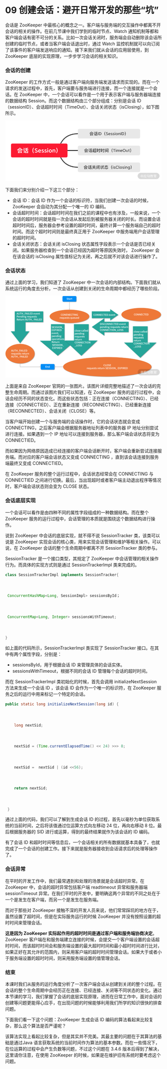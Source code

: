 09 创建会话：避开日常开发的那些“坑”
====================

会话是 ZooKeeper 中最核心的概念之一。客户端与服务端的交互操作中都离不开会话的相关的操作。在前几节课中我们学到的临时节点、Watch 通知机制等都和客户端会话有密不可分的关系。比如一次会话关闭时，服务端会自动删除该会话所创建的临时节点，或者当客户端会话退出时，通过 Watch 监控机制就可以向订阅了该事件的客户端发送响应的通知。接下来我们就从会话的应用层使用，到 ZooKeeper 底层的实现原理，一步步学习会话的相关知识。

### 会话的创建

ZooKeeper 的工作方式一般是通过客户端向服务端发送请求而实现的。而在一个请求的发送过程中，首先，客户端要与服务端进行连接，而一个连接就是一个会话。在 ZooKeeper 中，一个会话可以看作是一个用于表示客户端与服务器端连接的数据结构 Session。而这个数据结构由三个部分组成：分别是会话 ID（sessionID）、会话超时时间（TimeOut）、会话关闭状态（isClosing），如下图所示。

![image](assets/CgqCHl7XUbeAH4RvAABLmAD-zt0526.png)

下面我们来分别介绍一下这三个部分：

* 会话 ID：会话 ID 作为一个会话的标识符，当我们创建一次会话的时候，ZooKeeper 会自动为其分配一个唯一的 ID 编码。
* 会话超时时间：会话超时时间在我们之前的课程中也有涉及，一般来说，一个会话的超时时间就是指一次会话从发起后到被服务器关闭的时长。而设置会话超时时间后，服务器会参考设置的超时时间，最终计算一个服务端自己的超时时间。而这个超时时间则是最终真正用于 ZooKeeper 中服务端用户会话管理的超时时间。
* 会话关闭状态：会话关闭 isClosing 状态属性字段表示一个会话是否已经关闭。如果服务器检查到一个会话已经因为超时等原因失效时， ZooKeeper 会在该会话的 isClosing 属性值标记为关闭，再之后就不对该会话进行操作了。

### 会话状态

通过上面的学习，我们知道了 ZooKeeper 中一次会话的内部结构。下面我们就从系统运行的角度去分析，一次会话从创建到关闭的生命周期中都经历了哪些阶段。

![11.png](assets/CgqCHl7XUcSAAoGmAAO6qmEJCC4477.png)

上面是来自 ZooKeeper 官网的一张图片。该图片详细完整地描述了一次会话的完整生命周期。而通过该图片我们可以知道，在 ZooKeeper 服务的运行过程中，会话会经历不同的状态变化。而这些状态包括：正在连接（CONNECTING）、已经连接（CONNECTIED）、正在重新连接（RECONNECTING）、已经重新连接（RECONNECTED）、会话关闭（CLOSE）等。

当客户端开始创建一个与服务端的会话操作时，它的会话状态就会变成 CONNECTING，之后客户端会根据服务器地址列表中的服务器 IP 地址分别尝试进行连接。如果遇到一个 IP 地址可以连接到服务器，那么客户端会话状态将变为 CONNECTIED。

而如果因为网络原因造成已经连接的客户端会话断开时，客户端会重新尝试连接服务端。而对应的客户端会话状态又变成 CONNECTING ，直到该会话连接到服务端最终又变成 CONNECTIED。

在 ZooKeeper 服务的整个运行过程中，会话状态经常会在 CONNECTING 与 CONNECTIED 之间进行切换。最后，当出现超时或者客户端主动退出程序等情况时，客户端会话状态则会变为 CLOSE 状态。

### 会话底层实现

一个会话可以看作是由四种不同的属性字段组成的一种数据结构。而在整个 ZooKeeper 服务的运行过程中，会话管理的本质就是围绕这个数据结构进行操作。

说到 ZooKeeper 中会话的底层实现，就不得不说 SessionTracker 类，该类可以说是 ZooKeeper 实现会话的核心类，用来实现会话管理和维护等相关操作。可以说，在 ZooKeeper 会话的整个生命周期中都离不开 SessionTracker 类的参与。

SessionTracker 是一个接口类型，其规定了 ZooKeeper 中会话管理的相关操作行为。而具体的实现方式则是通过 SessionTrackerImpl 类来完成的。

```java
class SessionTrackerImpl implements SessionTracker{



 ConcurrentHashMap<Long, SessionImpl> sessionsById；



 ConcurrentMap<Long, Integer> sessionsWithTimeout;



}

```

如上面的代码所示，SessionTrackerImpl 类实现了 SessionTracker 接口。在其中有两个属性字段，分别是：

* sessionsById，用于根据会话 ID 来管理具体的会话实体。
* sessionsWithTimeout，根据不同的会话 ID 管理每个会话的超时时间。

而在 SessionTrackerImpl 类初始化的时候，首先会调用 initializeNextSession 方法来生成一个会话 ID ，该会话 ID 会作为一个唯一的标识符，在 ZooKeeper 服务之后的运行中用来标记一个特定的会话。

```java
public static long initializeNextSession(long id) {



    long nextSid;



    nextSid = (Time.currentElapsedTime() << 24) >>> 8;



    nextSid =  nextSid | (id <<56);



    return nextSid;



 }

```

通过上面的代码，我们可以了解到生成会话 ID 的过程，首先以毫秒为单位获取系统的当前时间，之后将该值通过位运算方式向左移动 24 位，再向右移动 8 位。最后根据服务器的 SID 进行或运算，得到的最终结果就作为该会话的 ID 编码。

有了会话 ID 和超时时间等信息后，一个会话相关的所有数据就基本具备了，也就完成了一个会话的创建工作。接下来就是服务器接收到会话请求后的处理等操作了。

### 会话异常

在平时的开发工作中，我们最常遇到和处理的场景就是会话超时异常。在 ZooKeeper 中，会话的超时异常包括客户端 readtimeout 异常和服务器端 sessionTimeout 异常。在我们平时的开发中，要明确这两个异常的不同之处在于一个是发生在客户端，而另一个是发生在服务端。

而对于那些对 ZooKeeper 接触不深的开发人员来说，他们常常踩坑的地方在于，虽然设置了超时间，但是在实际服务运行的时候 ZooKeeper 并没有按照设置的超时时间来管理会话。

**这是因为 ZooKeeper 实际起作用的超时时间是通过客户端和服务端协商决定**。 ZooKeeper 客户端在和服务端建立连接的时候，会提交一个客户端设置的会话超时时间，而该超时时间会和服务端设置的最大超时时间和最小超时时间进行比对，如果正好在其允许的范围内，则采用客户端的超时时间管理会话。如果大于或者小于服务端设置的超时时间，则采用服务端设置的值管理会话。

### 结束

本课时我们从服务的运行角度分析了一次客户端会话从创建到关闭的整个过程。在会话的整个生命周期中会经历正在连接、已经连接、关闭等不同状态的变化。通过本节课的学习，我们掌握了会话的底层实现原理，进而在日常工作中，面对会话的创建等问题更能得心应手，在出现问题的时候能够利用我们所学的知识很快的排查问题。

下面我们看一下这个问题：ZooKeeper 生成会话 ID 编码的算法看起来比较复杂，那么这个算法是否严谨呢？

该算法实现上看起比较复杂，但是其实并不完美。其最主要的问题在于其算法的基础是通过Java 语言获取系统的当前时间作为算法的基本参数。而在一些情况下，在位运算的过程中会产生负数等问题，不过这个问题在 3.4.6 版本后得到了解决，这里请你注意，在使用 ZooKeeper 的时候，如果是在维护旧有系统时要考虑这个问题。
